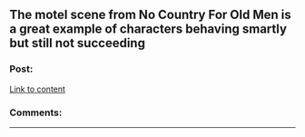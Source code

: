 ## The motel scene from No Country For Old Men is a great example of characters behaving smartly but still not succeeding

### Post:

[Link to content](/r/movies/comments/k777ib/the_motel_scene_from_no_country_for_old_men_is_a/)

### Comments:

---

